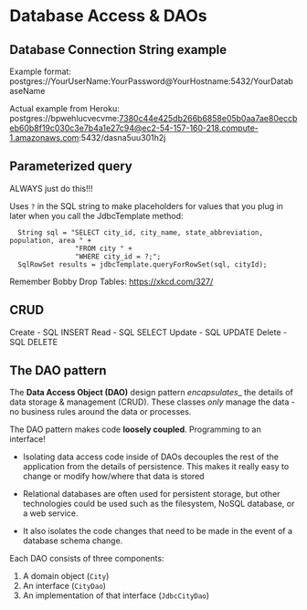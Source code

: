 # Database Access & DAOs

## Database Connection String example

Example format: 
postgres://YourUserName:YourPassword@YourHostname:5432/YourDatabaseName

Actual example from Heroku:
postgres://bpwehlucvecvme:7380c44e425db266b6858e05b0aa7ae80eccbeb60b8f19c030c3e7b4a1e27c94@ec2-54-157-160-218.compute-1.amazonaws.com:5432/dasna5uu301h2j

## Parameterized query

ALWAYS just do this!!!

Uses `?` in the SQL string to make placeholders for values that you plug in later when you call the JdbcTemplate method:
```
  String sql = "SELECT city_id, city_name, state_abbreviation, population, area " +
                "FROM city " +
                "WHERE city_id = ?;";
  SqlRowSet results = jdbcTemplate.queryForRowSet(sql, cityId);
```

Remember Bobby Drop Tables: https://xkcd.com/327/

## CRUD

Create - SQL INSERT
Read   - SQL SELECT
Update - SQL UPDATE
Delete - SQL DELETE

## The DAO pattern

The **Data Access Object (DAO)** design pattern _encapsulates__ the details of data storage & management (CRUD). These classes *only* manage the data - no business rules around the data or processes.

The DAO pattern makes code **loosely coupled**. Programming to an interface!

- Isolating data access code inside of DAOs decouples the rest of the application from the details of persistence. This makes it really easy to change or modify how/where that data is stored

- Relational databases are often used for persistent storage, but other technologies could be used such as the filesystem, NoSQL database, or a web service.

- It also isolates the code changes that need to be made in the event of a database schema change.

Each DAO consists of three components:

1. A domain object (`City`)
2. An interface (`CityDao`)
3. An implementation of that interface (`JdbcCityDao`)
